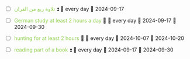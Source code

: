 - [ ] <span style="color:rgb(146, 208, 80)">تلاوة ربع من القران</span> ⏫ 🔁 every day 🛫 2024-09-17
















- [ ] <span style="color:rgb(146, 208, 80)">German study at least  2 hours a day</span> 🔺 🔁 every day 🛫 2024-09-17 📅 2024-09-30




















- [ ] <span style="color:rgb(146, 208, 80)">hunting for at least 2 hours </span> 🔺 🔁 every day 🛫 2024-10-07 📅 2024-10-20

















- [ ] <span style="color:rgb(146, 208, 80)">reading part of a book</span> ⏫ 🔁 every day 🛫 2024-09-17 📅 2024-09-30













